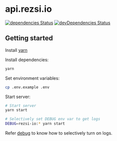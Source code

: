 # api.rezsi.io

[![dependencies Status](https://david-dm.org/balintsoos/api.rezsi.io/status.svg)](https://david-dm.org/balintsoos/api.rezsi.io)
[![devDependencies Status](https://david-dm.org/balintsoos/api.rezsi.io/dev-status.svg)](https://david-dm.org/balintsoos/api.rezsi.io?type=dev)

## Getting started

Install [yarn](https://yarnpkg.com/en/docs/install)

Install dependencies:
```sh
yarn
```

Set environment variables:
```sh
cp .env.example .env
```

Start server:
```sh
# Start server
yarn start

# Selectively set DEBUG env var to get logs
DEBUG=rezsi-io:* yarn start
```
Refer [debug](https://www.npmjs.com/package/debug) to know how to selectively turn on logs.
